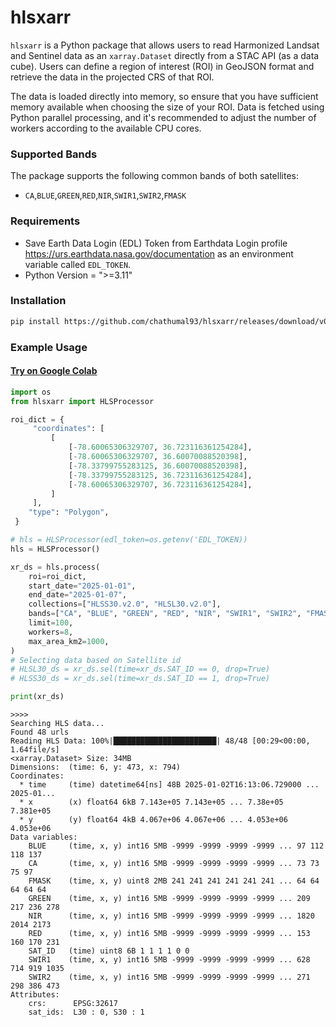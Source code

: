 # hlsxarr

`hlsxarr` is a Python package that allows users to read Harmonized Landsat and Sentinel data as an `xarray.Dataset` directly from a STAC API (as a data cube). Users can define a region of interest (ROI) in GeoJSON format and retrieve the data in the projected CRS of that ROI.

The data is loaded directly into memory, so ensure that you have sufficient memory available when choosing the size of your ROI. Data is fetched using Python parallel processing, and it's recommended to adjust the number of workers according to the available CPU cores.

### Supported Bands
The package supports the following common bands of both satellites:
- `CA`,`BLUE`,`GREEN`,`RED`,`NIR`,`SWIR1`,`SWIR2`,`FMASK`

### Requirements
 - Save Earth Data Login (EDL) Token from Earthdata Login profile https://urs.earthdata.nasa.gov/documentation as an environment variable called `EDL_TOKEN`.
 - Python Version = ">=3.11"

### Installation
``` bash
pip install https://github.com/chathumal93/hlsxarr/releases/download/v0.1.0/hlsxarr-0.1.0-py3-none-any.whl
```

### Example Usage

#### [Try on Google Colab](https://colab.research.google.com/github/chathumal93/hlsxarr/blob/main/hlsxarr.ipynb)

``` python
import os
from hlsxarr import HLSProcessor

roi_dict = {
     "coordinates": [
         [
             [-78.60065306329707, 36.723116361254284],
             [-78.60065306329707, 36.60070088520398],
             [-78.33799755283125, 36.60070088520398],
             [-78.33799755283125, 36.723116361254284],
             [-78.60065306329707, 36.723116361254284],
         ]
     ],
    "type": "Polygon",
 }

# hls = HLSProcessor(edl_token=os.getenv('EDL_TOKEN))
hls = HLSProcessor()

xr_ds = hls.process(
    roi=roi_dict,
    start_date="2025-01-01",
    end_date="2025-01-07",
    collections=["HLSS30.v2.0", "HLSL30.v2.0"],
    bands=["CA", "BLUE", "GREEN", "RED", "NIR", "SWIR1", "SWIR2", "FMASK"],
    limit=100,
    workers=8,
    max_area_km2=1000,
)
# Selecting data based on Satellite id
# HLSL30_ds = xr_ds.sel(time=xr_ds.SAT_ID == 0, drop=True)
# HLSS30_ds = xr_ds.sel(time=xr_ds.SAT_ID == 1, drop=True)

print(xr_ds)
```
```
>>>>
Searching HLS data...
Found 48 urls
Reading HLS Data: 100%|███████████████████████| 48/48 [00:29<00:00,  1.64file/s]
<xarray.Dataset> Size: 34MB
Dimensions:  (time: 6, y: 473, x: 794)
Coordinates:
  * time     (time) datetime64[ns] 48B 2025-01-02T16:13:06.729000 ... 2025-01...
  * x        (x) float64 6kB 7.143e+05 7.143e+05 ... 7.38e+05 7.381e+05
  * y        (y) float64 4kB 4.067e+06 4.067e+06 ... 4.053e+06 4.053e+06
Data variables:
    BLUE     (time, x, y) int16 5MB -9999 -9999 -9999 -9999 ... 97 112 118 137
    CA       (time, x, y) int16 5MB -9999 -9999 -9999 -9999 ... 73 73 75 97
    FMASK    (time, x, y) uint8 2MB 241 241 241 241 241 241 ... 64 64 64 64 64
    GREEN    (time, x, y) int16 5MB -9999 -9999 -9999 -9999 ... 209 217 236 278
    NIR      (time, x, y) int16 5MB -9999 -9999 -9999 -9999 ... 1820 2014 2173
    RED      (time, x, y) int16 5MB -9999 -9999 -9999 -9999 ... 153 160 170 231
    SAT_ID   (time) uint8 6B 1 1 1 1 0 0
    SWIR1    (time, x, y) int16 5MB -9999 -9999 -9999 -9999 ... 628 714 919 1035
    SWIR2    (time, x, y) int16 5MB -9999 -9999 -9999 -9999 ... 271 298 386 473
Attributes:
    crs:      EPSG:32617
    sat_ids:  L30 : 0, S30 : 1
```

